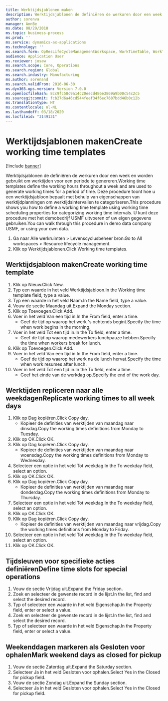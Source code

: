 ```yaml
---
title: Werktijdsjablonen maken
description: Werktijdsjablonen de definiëren de werkuren door een week en worden gebruikt om werktijden voor een periode te genereren.
author: sorenva
manager: AnnBe
ms.date: 08/29/2018
ms.topic: business-process
ms.prod: ''
ms.service: dynamics-ax-applications
ms.technology: ''
ms.search.form: OpResLifeCycleManagementWorkspace, WorkTimeTable, WorkTimeCopyDayDialog
audience: Application User
ms.reviewer: josaw
ms.search.scope: Core, Operations
ms.search.region: Global
ms.search.industry: Manufacturing
ms.author: sorenand
ms.search.validFrom: 2016-06-30
ms.dyn365.ops.version: Version 7.0.0
ms.openlocfilehash: 8cc9fc58c9a14c20eecd486e3869a9b00c54c2c5
ms.sourcegitcommit: fcb27d6a46cd544feef34f6ec7607bdd46b0c12b
ms.translationtype: HT
ms.contentlocale: nl-NL
ms.lasthandoff: 03/18/2020
ms.locfileid: "3149131"
---
```

# <a name="create-working-time-templates"></a><span data-ttu-id="d0ee2-103">Werktijdsjablonen maken</span><span class="sxs-lookup"><span data-stu-id="d0ee2-103">Create working time templates</span></span>

[!include [banner](../../includes/banner.md)]

<span data-ttu-id="d0ee2-104">Werktijdsjablonen de definiëren de werkuren door een week en worden gebruikt om werktijden voor een periode te genereren.</span><span class="sxs-lookup"><span data-stu-id="d0ee2-104">Working time templates define the working hours throughout a week and are used to generate working times for a period of time.</span></span> <span data-ttu-id="d0ee2-105">Deze procedure toont hoe u een werktijdsjabloon bepaalt met behulp van eigenschappen van werktijdplanningen om werktijdsintervallen te categoriseren.</span><span class="sxs-lookup"><span data-stu-id="d0ee2-105">This procedure shows you how to define a working time template using working time scheduling properties for categorizing working time intervals.</span></span> <span data-ttu-id="d0ee2-106">U kunt deze procedure met het demobedrijf USMF uitvoeren of uw eigen gegevens gebruiken.</span><span class="sxs-lookup"><span data-stu-id="d0ee2-106">You can walk through this procedure in demo data company USMF, or using your own data.</span></span>

1. <span data-ttu-id="d0ee2-107">Ga naar Alle werkruimten > Levenscyclusbeheer bron.</span><span class="sxs-lookup"><span data-stu-id="d0ee2-107">Go to All workspaces > Resource lifecycle management.</span></span>
2. <span data-ttu-id="d0ee2-108">Klik op Werktijdsjablonen.</span><span class="sxs-lookup"><span data-stu-id="d0ee2-108">Click Working time templates.</span></span>

## <a name="create-working-time-template"></a><span data-ttu-id="d0ee2-109">Werktijdsjabloon maken</span><span class="sxs-lookup"><span data-stu-id="d0ee2-109">Create working time template</span></span>
1. <span data-ttu-id="d0ee2-110">Klik op Nieuw.</span><span class="sxs-lookup"><span data-stu-id="d0ee2-110">Click New.</span></span>
2. <span data-ttu-id="d0ee2-111">Typ een waarde in het veld Werktijdsjabloon.</span><span class="sxs-lookup"><span data-stu-id="d0ee2-111">In the Working time template field, type a value.</span></span>
3. <span data-ttu-id="d0ee2-112">Typ een waarde in het veld Naam.</span><span class="sxs-lookup"><span data-stu-id="d0ee2-112">In the Name field, type a value.</span></span>
4. <span data-ttu-id="d0ee2-113">Vouw de sectie Maandag uit.</span><span class="sxs-lookup"><span data-stu-id="d0ee2-113">Expand the Monday section.</span></span>
5. <span data-ttu-id="d0ee2-114">Klik op Toevoegen.</span><span class="sxs-lookup"><span data-stu-id="d0ee2-114">Click Add.</span></span>
6. <span data-ttu-id="d0ee2-115">Voer in het veld Van een tijd in.</span><span class="sxs-lookup"><span data-stu-id="d0ee2-115">In the From field, enter a time.</span></span>
    * <span data-ttu-id="d0ee2-116">Geef de tijd op waarop het werk 's ochtends begint.</span><span class="sxs-lookup"><span data-stu-id="d0ee2-116">Specify the time when work begins in the morning.</span></span>  
7. <span data-ttu-id="d0ee2-117">Voer in het veld Tot een tijd in.</span><span class="sxs-lookup"><span data-stu-id="d0ee2-117">In the To field, enter a time.</span></span>
    * <span data-ttu-id="d0ee2-118">Geef de tijd op waarop medewerkers lunchpauze hebben.</span><span class="sxs-lookup"><span data-stu-id="d0ee2-118">Specify the time when workers break for lunch.</span></span>  
8. <span data-ttu-id="d0ee2-119">Klik op Toevoegen.</span><span class="sxs-lookup"><span data-stu-id="d0ee2-119">Click Add.</span></span>
9. <span data-ttu-id="d0ee2-120">Voer in het veld Van een tijd in.</span><span class="sxs-lookup"><span data-stu-id="d0ee2-120">In the From field, enter a time.</span></span>
    * <span data-ttu-id="d0ee2-121">Geef de tijd op waarop het werk na de lunch hervat.</span><span class="sxs-lookup"><span data-stu-id="d0ee2-121">Specify the time when work resumes after lunch.</span></span>  
10. <span data-ttu-id="d0ee2-122">Voer in het veld Tot een tijd in.</span><span class="sxs-lookup"><span data-stu-id="d0ee2-122">In the To field, enter a time.</span></span>
    * <span data-ttu-id="d0ee2-123">Geef het einde van de werkdag op.</span><span class="sxs-lookup"><span data-stu-id="d0ee2-123">Specify the end of the work day.</span></span>  

## <a name="replicate-working-times-to-all-week-days"></a><span data-ttu-id="d0ee2-124">Werktijden repliceren naar alle weekdagen</span><span class="sxs-lookup"><span data-stu-id="d0ee2-124">Replicate working times to all week days</span></span>
1. <span data-ttu-id="d0ee2-125">Klik op Dag kopiëren.</span><span class="sxs-lookup"><span data-stu-id="d0ee2-125">Click Copy day.</span></span>
    * <span data-ttu-id="d0ee2-126">Kopieer de definities van werktijden van maandag naar dinsdag.</span><span class="sxs-lookup"><span data-stu-id="d0ee2-126">Copy the working times definitions from Monday to Tuesday.</span></span>  
2. <span data-ttu-id="d0ee2-127">Klik op OK.</span><span class="sxs-lookup"><span data-stu-id="d0ee2-127">Click OK.</span></span>
3. <span data-ttu-id="d0ee2-128">Klik op Dag kopiëren.</span><span class="sxs-lookup"><span data-stu-id="d0ee2-128">Click Copy day.</span></span>
    * <span data-ttu-id="d0ee2-129">Kopieer de definities van werktijden van maandag naar woensdag.</span><span class="sxs-lookup"><span data-stu-id="d0ee2-129">Copy the working times definitions from Monday to Wednesday.</span></span>  
4. <span data-ttu-id="d0ee2-130">Selecteer een optie in het veld Tot weekdag.</span><span class="sxs-lookup"><span data-stu-id="d0ee2-130">In the To weekday field, select an option.</span></span>
5. <span data-ttu-id="d0ee2-131">Klik op OK.</span><span class="sxs-lookup"><span data-stu-id="d0ee2-131">Click OK.</span></span>
6. <span data-ttu-id="d0ee2-132">Klik op Dag kopiëren.</span><span class="sxs-lookup"><span data-stu-id="d0ee2-132">Click Copy day.</span></span>
    * <span data-ttu-id="d0ee2-133">Kopieer de definities van werktijden van maandag naar donderdag.</span><span class="sxs-lookup"><span data-stu-id="d0ee2-133">Copy the working times definitions from Monday to Thursday.</span></span>  
7. <span data-ttu-id="d0ee2-134">Selecteer een optie in het veld Tot weekdag.</span><span class="sxs-lookup"><span data-stu-id="d0ee2-134">In the To weekday field, select an option.</span></span>
8. <span data-ttu-id="d0ee2-135">Klik op OK.</span><span class="sxs-lookup"><span data-stu-id="d0ee2-135">Click OK.</span></span>
9. <span data-ttu-id="d0ee2-136">Klik op Dag kopiëren.</span><span class="sxs-lookup"><span data-stu-id="d0ee2-136">Click Copy day.</span></span>
    * <span data-ttu-id="d0ee2-137">Kopieer de definities van werktijden van maandag naar vrijdag.</span><span class="sxs-lookup"><span data-stu-id="d0ee2-137">Copy the working times definitions from Monday to Friday.</span></span>  
10. <span data-ttu-id="d0ee2-138">Selecteer een optie in het veld Tot weekdag.</span><span class="sxs-lookup"><span data-stu-id="d0ee2-138">In the To weekday field, select an option.</span></span>
11. <span data-ttu-id="d0ee2-139">Klik op OK.</span><span class="sxs-lookup"><span data-stu-id="d0ee2-139">Click OK.</span></span>

## <a name="define-time-slots-for-special-operations"></a><span data-ttu-id="d0ee2-140">Tijdsleuven voor specifieke acties definiëren</span><span class="sxs-lookup"><span data-stu-id="d0ee2-140">Define time slots for special operations</span></span>
1. <span data-ttu-id="d0ee2-141">Vouw de sectie Vrijdag uit.</span><span class="sxs-lookup"><span data-stu-id="d0ee2-141">Expand the Friday section.</span></span>
2. <span data-ttu-id="d0ee2-142">Zoek en selecteer de gewenste record in de lijst.</span><span class="sxs-lookup"><span data-stu-id="d0ee2-142">In the list, find and select the desired record.</span></span>
3. <span data-ttu-id="d0ee2-143">Typ of selecteer een waarde in het veld Eigenschap.</span><span class="sxs-lookup"><span data-stu-id="d0ee2-143">In the Property field, enter or select a value.</span></span>
4. <span data-ttu-id="d0ee2-144">Zoek en selecteer de gewenste record in de lijst.</span><span class="sxs-lookup"><span data-stu-id="d0ee2-144">In the list, find and select the desired record.</span></span>
5. <span data-ttu-id="d0ee2-145">Typ of selecteer een waarde in het veld Eigenschap.</span><span class="sxs-lookup"><span data-stu-id="d0ee2-145">In the Property field, enter or select a value.</span></span>

## <a name="mark-weekend-days-as-closed-for-pickup"></a><span data-ttu-id="d0ee2-146">Weekenddagen markeren als Gesloten voor ophalen</span><span class="sxs-lookup"><span data-stu-id="d0ee2-146">Mark weekend days as closed for pickup</span></span>
1. <span data-ttu-id="d0ee2-147">Vouw de sectie Zaterdag uit.</span><span class="sxs-lookup"><span data-stu-id="d0ee2-147">Expand the Saturday section.</span></span>
2. <span data-ttu-id="d0ee2-148">Selecteer Ja in het veld Gesloten voor ophalen.</span><span class="sxs-lookup"><span data-stu-id="d0ee2-148">Select Yes in the Closed for pickup field.</span></span>
3. <span data-ttu-id="d0ee2-149">Vouw de sectie Zondag uit.</span><span class="sxs-lookup"><span data-stu-id="d0ee2-149">Expand the Sunday section.</span></span>
4. <span data-ttu-id="d0ee2-150">Selecteer Ja in het veld Gesloten voor ophalen.</span><span class="sxs-lookup"><span data-stu-id="d0ee2-150">Select Yes in the Closed for pickup field.</span></span>

